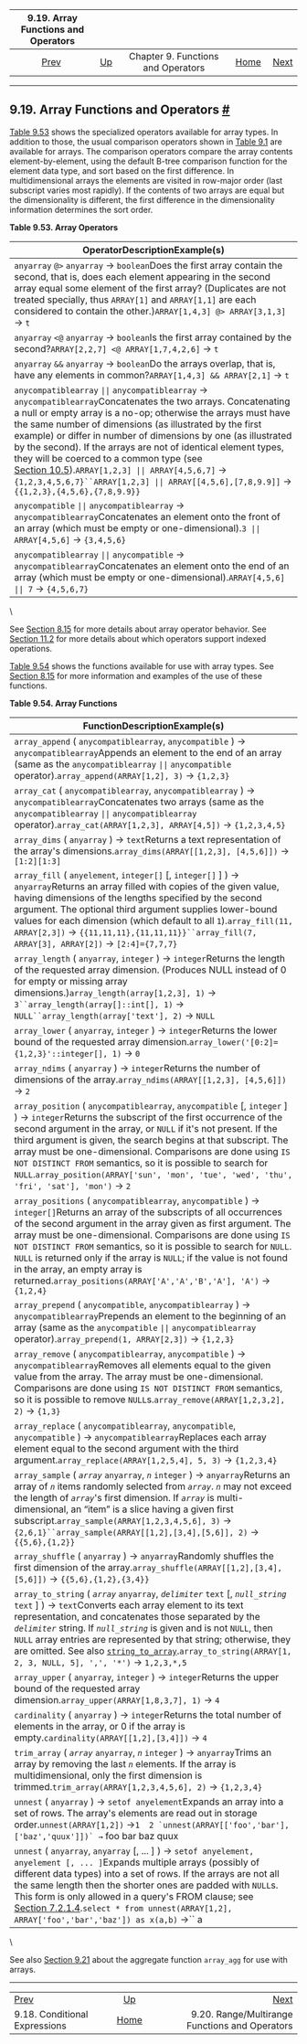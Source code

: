 <!--?xml version="1.0" encoding="UTF-8" standalone="no"?-->

|                 9.19. Array Functions and Operators                 |                                                           |                                    |                                                       |                                                                                |
| :-----------------------------------------------------------------: | :-------------------------------------------------------- | :--------------------------------: | ----------------------------------------------------: | -----------------------------------------------------------------------------: |
| [Prev](functions-conditional.html "9.18. Conditional Expressions")  | [Up](functions.html "Chapter 9. Functions and Operators") | Chapter 9. Functions and Operators | [Home](index.html "PostgreSQL 17devel Documentation") |  [Next](functions-range.html "9.20. Range/Multirange Functions and Operators") |

***

## 9.19. Array Functions and Operators [#](#FUNCTIONS-ARRAY)

[Table 9.53](functions-array.html#ARRAY-OPERATORS-TABLE "Table 9.53. Array Operators") shows the specialized operators available for array types. In addition to those, the usual comparison operators shown in [Table 9.1](functions-comparison.html#FUNCTIONS-COMPARISON-OP-TABLE "Table 9.1. Comparison Operators") are available for arrays. The comparison operators compare the array contents element-by-element, using the default B-tree comparison function for the element data type, and sort based on the first difference. In multidimensional arrays the elements are visited in row-major order (last subscript varies most rapidly). If the contents of two arrays are equal but the dimensionality is different, the first difference in the dimensionality information determines the sort order.

**Table 9.53. Array Operators**

| OperatorDescriptionExample(s)                                                                                                                                                                                                                                                                                                                                                                                                                                                                                                                                                                                                                         |
| ----------------------------------------------------------------------------------------------------------------------------------------------------------------------------------------------------------------------------------------------------------------------------------------------------------------------------------------------------------------------------------------------------------------------------------------------------------------------------------------------------------------------------------------------------------------------------------------------------------------------------------------------------- |
| `anyarray` `@>` `anyarray` → `boolean`Does the first array contain the second, that is, does each element appearing in the second array equal some element of the first array? (Duplicates are not treated specially, thus `ARRAY[1]` and `ARRAY[1,1]` are each considered to contain the other.)`ARRAY[1,4,3] @> ARRAY[3,1,3]` → `t`                                                                                                                                                                                                                                                                                                                 |
| `anyarray` `<@` `anyarray` → `boolean`Is the first array contained by the second?`ARRAY[2,2,7] <@ ARRAY[1,7,4,2,6]` → `t`                                                                                                                                                                                                                                                                                                                                                                                                                                                                                                                             |
| `anyarray` `&&` `anyarray` → `boolean`Do the arrays overlap, that is, have any elements in common?`ARRAY[1,4,3] && ARRAY[2,1]` → `t`                                                                                                                                                                                                                                                                                                                                                                                                                                                                                                                  |
| `anycompatiblearray` `\|\|` `anycompatiblearray` → `anycompatiblearray`Concatenates the two arrays. Concatenating a null or empty array is a no-op; otherwise the arrays must have the same number of dimensions (as illustrated by the first example) or differ in number of dimensions by one (as illustrated by the second). If the arrays are not of identical element types, they will be coerced to a common type (see [Section 10.5](typeconv-union-case.html "10.5. UNION, CASE, and Related Constructs")).`ARRAY[1,2,3] \|\| ARRAY[4,5,6,7]` → `{1,2,3,4,5,6,7}``ARRAY[1,2,3] \|\| ARRAY[[4,5,6],[7,8,9.9]]` → `{{1,2,3},{4,5,6},{7,8,9.9}}` |
| `anycompatible` `\|\|` `anycompatiblearray` → `anycompatiblearray`Concatenates an element onto the front of an array (which must be empty or one-dimensional).`3 \|\| ARRAY[4,5,6]` → `{3,4,5,6}`                                                                                                                                                                                                                                                                                                                                                                                                                                                     |
| `anycompatiblearray` `\|\|` `anycompatible` → `anycompatiblearray`Concatenates an element onto the end of an array (which must be empty or one-dimensional).`ARRAY[4,5,6] \|\| 7` → `{4,5,6,7}`                                                                                                                                                                                                                                                                                                                                                                                                                                                       |

\

See [Section 8.15](arrays.html "8.15. Arrays") for more details about array operator behavior. See [Section 11.2](indexes-types.html "11.2. Index Types") for more details about which operators support indexed operations.

[Table 9.54](functions-array.html#ARRAY-FUNCTIONS-TABLE "Table 9.54. Array Functions") shows the functions available for use with array types. See [Section 8.15](arrays.html "8.15. Arrays") for more information and examples of the use of these functions.

**Table 9.54. Array Functions**

| FunctionDescriptionExample(s)                                                                                                                                                                                                                                                                                                                                                                                                                                                                                                                          |
| ------------------------------------------------------------------------------------------------------------------------------------------------------------------------------------------------------------------------------------------------------------------------------------------------------------------------------------------------------------------------------------------------------------------------------------------------------------------------------------------------------------------------------------------------------ |
| `array_append` ( `anycompatiblearray`, `anycompatible` ) → `anycompatiblearray`Appends an element to the end of an array (same as the `anycompatiblearray` `\|\|` `anycompatible` operator).`array_append(ARRAY[1,2], 3)` → `{1,2,3}`                                                                                                                                                                                                                                                                                                              |
| `array_cat` ( `anycompatiblearray`, `anycompatiblearray` ) → `anycompatiblearray`Concatenates two arrays (same as the `anycompatiblearray` `\|\|` `anycompatiblearray` operator).`array_cat(ARRAY[1,2,3], ARRAY[4,5])` → `{1,2,3,4,5}`                                                                                                                                                                                                                                                                                                             |
| `array_dims` ( `anyarray` ) → `text`Returns a text representation of the array's dimensions.`array_dims(ARRAY[[1,2,3], [4,5,6]])` → `[1:2][1:3]`                                                                                                                                                                                                                                                                                                                                                                                                   |
| `array_fill` ( `anyelement`, `integer[]` \[, `integer[]` ] ) → `anyarray`Returns an array filled with copies of the given value, having dimensions of the lengths specified by the second argument. The optional third argument supplies lower-bound values for each dimension (which default to all `1`).`array_fill(11, ARRAY[2,3])` → `{{11,11,11},{11,11,11}}``array_fill(7, ARRAY[3], ARRAY[2])` → `[2:4]={7,7,7}`                                                                                                                            |
| `array_length` ( `anyarray`, `integer` ) → `integer`Returns the length of the requested array dimension. (Produces NULL instead of 0 for empty or missing array dimensions.)`array_length(array[1,2,3], 1)` → `3``array_length(array[]::int[], 1)` → `NULL``array_length(array['text'], 2)` → `NULL`                                                                                                                                                                                                                                               |
| `array_lower` ( `anyarray`, `integer` ) → `integer`Returns the lower bound of the requested array dimension.`array_lower('[0:2]={1,2,3}'::integer[], 1)` → `0`                                                                                                                                                                                                                                                                                                                                                                                     |
| `array_ndims` ( `anyarray` ) → `integer`Returns the number of dimensions of the array.`array_ndims(ARRAY[[1,2,3], [4,5,6]])` → `2`                                                                                                                                                                                                                                                                                                                                                                                                                 |
| `array_position` ( `anycompatiblearray`, `anycompatible` \[, `integer` ] ) → `integer`Returns the subscript of the first occurrence of the second argument in the array, or `NULL` if it's not present. If the third argument is given, the search begins at that subscript. The array must be one-dimensional. Comparisons are done using `IS NOT DISTINCT FROM` semantics, so it is possible to search for `NULL`.`array_position(ARRAY['sun', 'mon', 'tue', 'wed', 'thu', 'fri', 'sat'], 'mon')` → `2`                                          |
| `array_positions` ( `anycompatiblearray`, `anycompatible` ) → `integer[]`Returns an array of the subscripts of all occurrences of the second argument in the array given as first argument. The array must be one-dimensional. Comparisons are done using `IS NOT DISTINCT FROM` semantics, so it is possible to search for `NULL`. `NULL` is returned only if the array is `NULL`; if the value is not found in the array, an empty array is returned.`array_positions(ARRAY['A','A','B','A'], 'A')` → `{1,2,4}`                                  |
| `array_prepend` ( `anycompatible`, `anycompatiblearray` ) → `anycompatiblearray`Prepends an element to the beginning of an array (same as the `anycompatible` `\|\|` `anycompatiblearray` operator).`array_prepend(1, ARRAY[2,3])` → `{1,2,3}`                                                                                                                                                                                                                                                                                                     |
| `array_remove` ( `anycompatiblearray`, `anycompatible` ) → `anycompatiblearray`Removes all elements equal to the given value from the array. The array must be one-dimensional. Comparisons are done using `IS NOT DISTINCT FROM` semantics, so it is possible to remove `NULL`s.`array_remove(ARRAY[1,2,3,2], 2)` → `{1,3}`                                                                                                                                                                                                                       |
| `array_replace` ( `anycompatiblearray`, `anycompatible`, `anycompatible` ) → `anycompatiblearray`Replaces each array element equal to the second argument with the third argument.`array_replace(ARRAY[1,2,5,4], 5, 3)` → `{1,2,3,4}`                                                                                                                                                                                                                                                                                                              |
| `array_sample` ( *`array`* `anyarray`, *`n`* `integer` ) → `anyarray`Returns an array of *`n`* items randomly selected from *`array`*. *`n`* may not exceed the length of *`array`*'s first dimension. If *`array`* is multi-dimensional, an “item” is a slice having a given first subscript.`array_sample(ARRAY[1,2,3,4,5,6], 3)` → `{2,6,1}``array_sample(ARRAY[[1,2],[3,4],[5,6]], 2)` → `{{5,6},{1,2}}`                                                                                                                                       |
| `array_shuffle` ( `anyarray` ) → `anyarray`Randomly shuffles the first dimension of the array.`array_shuffle(ARRAY[[1,2],[3,4],[5,6]])` → `{{5,6},{1,2},{3,4}}`                                                                                                                                                                                                                                                                                                                                                                                    |
| `array_to_string` ( *`array`* `anyarray`, *`delimiter`* `text` \[, *`null_string`* `text` ] ) → `text`Converts each array element to its text representation, and concatenates those separated by the *`delimiter`* string. If *`null_string`* is given and is not `NULL`, then `NULL` array entries are represented by that string; otherwise, they are omitted. See also [`string_to_array`](functions-string.html#FUNCTION-STRING-TO-ARRAY).`array_to_string(ARRAY[1, 2, 3, NULL, 5], ',', '*')` → `1,2,3,*,5`                                  |
| `array_upper` ( `anyarray`, `integer` ) → `integer`Returns the upper bound of the requested array dimension.`array_upper(ARRAY[1,8,3,7], 1)` → `4`                                                                                                                                                                                                                                                                                                                                                                                                 |
| `cardinality` ( `anyarray` ) → `integer`Returns the total number of elements in the array, or 0 if the array is empty.`cardinality(ARRAY[[1,2],[3,4]])` → `4`                                                                                                                                                                                                                                                                                                                                                                                      |
| `trim_array` ( *`array`* `anyarray`, *`n`* `integer` ) → `anyarray`Trims an array by removing the last *`n`* elements. If the array is multidimensional, only the first dimension is trimmed.`trim_array(ARRAY[1,2,3,4,5,6], 2)` → `{1,2,3,4}`                                                                                                                                                                                                                                                                                                     |
| `unnest` ( `anyarray` ) → `setof anyelement`Expands an array into a set of rows. The array's elements are read out in storage order.`unnest(ARRAY[1,2])` →``1  2 `unnest(ARRAY[['foo','bar'],['baz','quux']])` →``     foo  bar  baz  quux                                                                                                                                                                                                                                                                                                    |
| `unnest` ( `anyarray`, `anyarray` \[, ... ] ) → `setof anyelement, anyelement [, ... ]`Expands multiple arrays (possibly of different data types) into a set of rows. If the arrays are not all the same length then the shorter ones are padded with `NULL`s. This form is only allowed in a query's FROM clause; see [Section 7.2.1.4](queries-table-expressions.html#QUERIES-TABLEFUNCTIONS "7.2.1.4. Table Functions").`select * from unnest(ARRAY[1,2], ARRAY['foo','bar','baz']) as x(a,b)` →``     a |  b ---+-----  1 | foo  2 | bar    | baz  |

\

See also [Section 9.21](functions-aggregate.html "9.21. Aggregate Functions") about the aggregate function `array_agg` for use with arrays.

***

|                                                                     |                                                           |                                                                                |
| :------------------------------------------------------------------ | :-------------------------------------------------------: | -----------------------------------------------------------------------------: |
| [Prev](functions-conditional.html "9.18. Conditional Expressions")  | [Up](functions.html "Chapter 9. Functions and Operators") |  [Next](functions-range.html "9.20. Range/Multirange Functions and Operators") |
| 9.18. Conditional Expressions                                       |   [Home](index.html "PostgreSQL 17devel Documentation")   |                                 9.20. Range/Multirange Functions and Operators |
